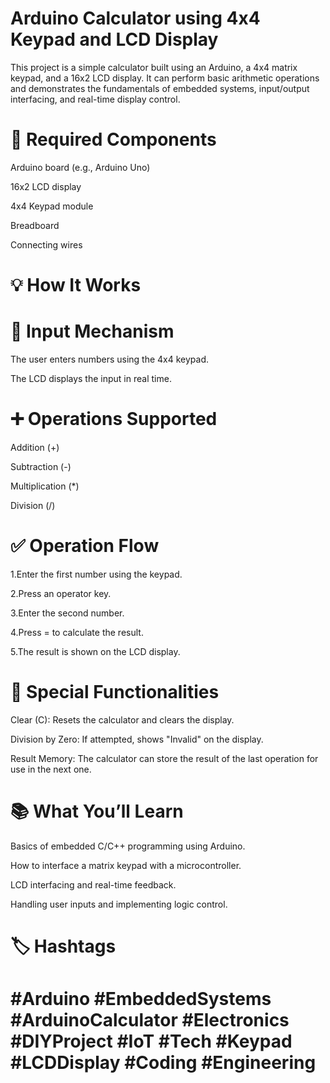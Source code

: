 
# Arduino Calculator using 4x4 Keypad and LCD Display
This project is a simple calculator built using an Arduino, a 4x4 matrix keypad, and a 16x2 LCD display. It can perform basic arithmetic operations and demonstrates the fundamentals of embedded systems, input/output interfacing, and real-time display control.
# 🔧 Required Components
Arduino board (e.g., Arduino Uno)

16x2 LCD display

4x4 Keypad module

Breadboard

Connecting wires
# 💡 How It Works
# 🔢 Input Mechanism

The user enters numbers using the 4x4 keypad.

The LCD displays the input in real time.
# ➕ Operations Supported
Addition (+)

Subtraction (-)

Multiplication (*)

Division (/)
# ✅ Operation Flow
1.Enter the first number using the keypad.

2.Press an operator key.

3.Enter the second number.

4.Press = to calculate the result.

5.The result is shown on the LCD display.
# 🧹 Special Functionalities
Clear (C): Resets the calculator and clears the display.

Division by Zero: If attempted, shows "Invalid" on the display.

Result Memory: The calculator can store the result of the last operation for use in the next one.
# 📚 What You’ll Learn
Basics of embedded C/C++ programming using Arduino.

How to interface a matrix keypad with a microcontroller.

LCD interfacing and real-time feedback.

Handling user inputs and implementing logic control.
# 🏷️ Hashtags
# #Arduino #EmbeddedSystems #ArduinoCalculator #Electronics #DIYProject #IoT #Tech #Keypad #LCDDisplay #Coding #Engineering
